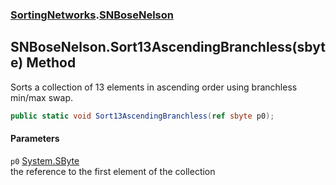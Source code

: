 ### [SortingNetworks](SortingNetworks.md 'SortingNetworks').[SNBoseNelson](SortingNetworks_SNBoseNelson.md 'SortingNetworks.SNBoseNelson')
## SNBoseNelson.Sort13AscendingBranchless(sbyte) Method
Sorts a collection of 13 elements in ascending order using branchless min/max swap.  
```csharp
public static void Sort13AscendingBranchless(ref sbyte p0);
```
#### Parameters
<a name='SortingNetworks_SNBoseNelson_Sort13AscendingBranchless(sbyte)_p0'></a>
`p0` [System.SByte](https://docs.microsoft.com/en-us/dotnet/api/System.SByte 'System.SByte')  
the reference to the first element of the collection
  
